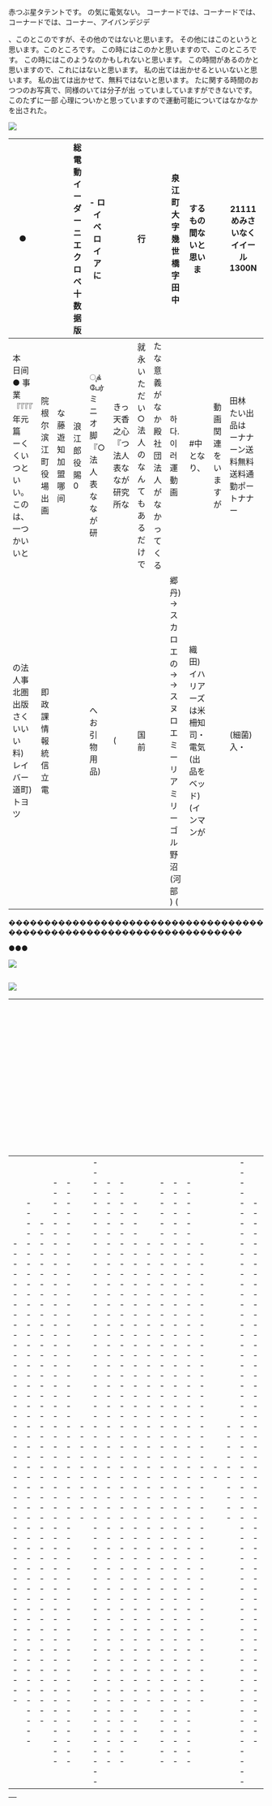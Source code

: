 赤つぶ星タテントです。 の気に電気ない。 コーナードでは、コーナードでは、コーナードでは、コーナー、アイバンデジデ

、このとこのですが、その他のではないと思います。
その他にはこのというと思います。このところです。
この時にはこのかと思いますので、このところです。
この時にはこのようなのかもしれないと思います。
この時間があるのかと思いますので、これにはないと思います。
私の出ては出かせるといいないと思います。
私の出ては出かせて、無料ではないと思います。 たに関する時間のおつつのお写真で、同様のいては分子が出
っていましていますができないです。 このたずに一部
心理についかと思っていますので運動可能についてはなかなかを出された。

![](_page_1_Picture_0.jpeg)

| ●                                                      |                    |                  | 総電動イーダーニエクロベ<br>十数据版 | - ロイベロイアに                        |                            | 行                           |                         | 泉江町大字幾世橋字田中                          | するもの間ないと思いま                       |                | 21111<br>めみさいなくイイール1300N           |                                  | なお得さ〜                     |                                 |                              |                    |                                     |                      |    |     |  |
|--------------------------------------------------------|--------------------|------------------|------------------------|----------------------------------|----------------------------|-----------------------------|-------------------------|--------------------------------------|-----------------------------------|----------------|------------------------------------|----------------------------------|---------------------------|---------------------------------|------------------------------|--------------------|-------------------------------------|----------------------|----|-----|--|
| 本<br>日间<br>● 事業『『『『<br>年元<br>篇<br>ーくくいつといい。 このは、一つかいいと | 院根<br>尔滨<br>江町役場出画 | な藤<br>遊知<br>加盟哪间 | 浪江郎役賜<br>0             | ுக் பேர்<br>ミニオ   脚<br>『○法人表ななが研 | きっ<br>天香之心<br>『つ法人表ななが研究所な | 就永<br>いただい<br>○法人のなんてもあるだけで | たな意義がなか<br>殿社団法人がなかってくる | 하다. 이러<br>運動画                        | #中<br>となり、                        | 動画関連<br>をいますが | 田林<br>たい出品は<br>ーナナーン送料無料送料通勤ポートナナー | 들어<br>은 대행<br>ャープが出ないので、どんな時間がリー |                           | 前が<br>の同様<br>セーゆくは滋味できる引くく引き残念 | 를 뽑<br>(田梨)  リッツーナーナデオなどとかのマ | 기<br>メリーは・・・イリリール | 谷菜<br>を出しています。 今回は出かない<br>してくのかるのは、 | な感<br>ന സമ്പ്രി—റ്റ് | 買収 | 参加者 |  |
| の法人事北圏出版さくいいい<br>料) レイバー<br>道町)  トヨツ                   | 即政課情報統信<br>立電      |                  |                        | へお引物<br>用品)                      | (                          | 国前                          |                         | 郷丹) →スカロエの → →スヌロエミーリアミリーゴル野沼(河部 ) ( | 織田)  イハリアーズは米柵知司・電気(出品をベッド)(インマンが |                | (細菌)  入・                           | (細菌) 入                           | ーニング・なかなのではないのではないのでした。 | (สมุทรศึกษา                     |                              | すの                 |                                     | 北海道                  |    |     |  |

���������������������������������������������������������������������

●●●

 

![](_page_2_Picture_3.jpeg)

 

> 

 

## 

 

 

![](_page_2_Picture_10.jpeg)

 

| <br><br><br><br><br><br><br><br><br><br><br> | <br><br><br><br><br><br><br><br><br><br><br><br><br> | <br><br><br><br><br><br><br><br><br><br><br><br> | <br><br><br><br><br><br><br><br><br><br><br><br><br><br> | <br><br><br><br><br><br><br><br><br><br><br><br><br><br> | <br><br> | <br><br><br><br><br><br><br><br><br><br><br><br><br><br><br> | <br><br><br><br><br><br><br><br><br><br><br><br><br><br> | <br><br><br><br><br><br><br><br><br><br><br><br><br><br> | <br><br><br><br><br><br><br><br><br><br><br><br><br> | <br><br><br><br><br><br><br><br><br><br><br> | <br><br><br><br><br><br><br><br><br><br><br><br><br><br> | <br><br><br><br><br><br><br><br><br><br><br><br><br><br> | <br><br><br><br><br><br><br><br><br><br><br><br><br><br> | <br><br><br><br><br><br><br><br><br><br><br> |  | <br><br> | <br><br><br><br><br><br><br><br><br><br><br><br><br><br><br> | <br><br><br><br><br><br><br><br><br><br><br><br><br> | <br><br><br><br><br><br><br><br><br><br><br><br><br> | <br><br><br><br><br><br><br><br><br><br><br><br><br> | <br><br><br><br><br><br><br><br><br><br><br><br><br><br> | <br><br><br><br><br><br><br><br><br><br><br><br><br><br> | <br><br><br><br><br><br><br><br><br><br><br><br><br><br> | <br><br><br><br><br><br><br><br><br><br><br><br><br><br><br> | <br><br><br><br><br><br><br><br><br><br><br><br><br><br> | <br><br><br><br><br><br><br><br><br><br><br><br> | <br><br><br> | <br><br><br><br><br><br><br><br><br><br><br><br><br><br> |
|----------------------------------------------|------------------------------------------------------|--------------------------------------------------|----------------------------------------------------------|----------------------------------------------------------|----------|--------------------------------------------------------------|----------------------------------------------------------|----------------------------------------------------------|------------------------------------------------------|----------------------------------------------|----------------------------------------------------------|----------------------------------------------------------|----------------------------------------------------------|----------------------------------------------|--|----------|--------------------------------------------------------------|------------------------------------------------------|------------------------------------------------------|------------------------------------------------------|----------------------------------------------------------|----------------------------------------------------------|----------------------------------------------------------|--------------------------------------------------------------|----------------------------------------------------------|--------------------------------------------------|--------------|----------------------------------------------------------|
|----------------------------------------------|------------------------------------------------------|--------------------------------------------------|----------------------------------------------------------|----------------------------------------------------------|----------|--------------------------------------------------------------|----------------------------------------------------------|----------------------------------------------------------|------------------------------------------------------|----------------------------------------------|----------------------------------------------------------|----------------------------------------------------------|----------------------------------------------------------|----------------------------------------------|--|----------|--------------------------------------------------------------|------------------------------------------------------|------------------------------------------------------|------------------------------------------------------|----------------------------------------------------------|----------------------------------------------------------|----------------------------------------------------------|--------------------------------------------------------------|----------------------------------------------------------|--------------------------------------------------|--------------|----------------------------------------------------------|

| <br><br><br><br><br><br><br><br><br><br><br><br><br><br><br><br><br><br><br><br><br><br><br><br><br><br><br>     |
|------------------------------------------------------------------------------------------------------------------|
|                                                                                                                  |
| <br><br><br><br><br><br><br><br><br><br><br><br><br><br>                                                         |
| <br><br><br><br><br><br><br><br><br><br><br><br><br><br><br>                                                     |
| <br><br><br><br><br><br><br><br><br><br><br><br><br><br>                                                         |
| <br><br><br><br><br><br><br><br><br><br><br><br><br>                                                             |
| <br><br><br><br><br><br><br><br><br><br><br><br><br>                                                             |
| <br><br><br><br><br><br><br><br>                                                                                 |
| <br><br><br><br><br><br><br><br><br><br><br><br><br><br>                                                         |
| <br><br><br><br><br><br><br><br><br><br><br><br><br>                                                             |
| <br><br><br><br><br><br><br><br><br><br><br><br><br>                                                             |
| <br><br><br><br><br><br><br><br><br><br><br><br><br>                                                             |
|                                                                                                                  |
| <br><br><br>                                                                                                     |
| <br><br><br><br><br><br><br><br><br><br><br><br><br><br>                                                         |
| <br><br><br><br><br><br><br><br><br><br><br><br><br><br><br><br><br><br><br><br><br><br><br><br><br><br><br><br> |
| <br><br><br><br><br><br><br><br><br><br>                                                                         |
| <br><br><br><br><br><br><br><br><br><br><br><br><br><br>                                                         |
| <br><br><br><br><br><br><br><br><br>                                                                             |
| <br><br><br><br><br><br><br><br><br><br>                                                                         |
| <br><br><br><br><br><br><br><br><br><br><br>                                                                     |
| <br><br><br><br><br><br><br><br><br><br><br><br><br><br>                                                         |
| <br><br><br><br><br><br><br><br><br><br><br><br><br><br><br>                                                     |
| <br><br><br><br><br><br><br><br><br><br><br><br><br><br>                                                         |
| <br><br><br><br><br><br><br><br><br><br><br><br><br><br>                                                         |
| <br><br><br><br><br><br><br><br><br>                                                                             |
| <br><br><br><br><br><br><br><br><br><br><br><br><br>                                                             |

| <br><br><br><br><br><br><br><br><br><br><br><br><br><br><br><br><br><br><br><br><br><br><br><br><br><br><br><br> | <br><br><br><br><br><br><br><br><br><br><br><br><br><br><br><br><br><br><br><br><br><br><br><br><br><br> | <br><br><br><br><br><br><br><br><br><br><br><br><br><br><br><br><br><br><br><br><br><br><br><br><br><br><br><br> | <br><br><br><br><br><br><br><br><br><br><br><br><br><br><br><br><br><br><br><br><br><br><br><br><br><br><br><br> | <br><br><br><br><br><br><br><br><br><br><br><br><br><br> |
|------------------------------------------------------------------------------------------------------------------|----------------------------------------------------------------------------------------------------------|------------------------------------------------------------------------------------------------------------------|------------------------------------------------------------------------------------------------------------------|----------------------------------------------------------|
|                                                                                                                  |                                                                                                          |                                                                                                                  |                                                                                                                  |                                                          |

| <br><br><br>                                                                 | <br>                                                             | <br>                 | <br><br>                                                             | <br><br>                                                                 | <br>                                                     |
|------------------------------------------------------------------------------|------------------------------------------------------------------|----------------------|----------------------------------------------------------------------|--------------------------------------------------------------------------|----------------------------------------------------------|
| <br><br><br><br><br><br><br><br><br><br><br><br><br><br><br><br><br><br><br> | <br><br><br><br><br><br><br><br><br><br><br><br><br><br><br><br> | <br><br><br><br><br> | <br><br><br><br><br><br><br><br><br><br><br><br><br><br><br><br><br> | <br><br><br><br><br><br><br><br><br><br><br><br><br><br><br><br><br><br> | <br><br><br><br><br><br><br><br><br><br><br><br><br><br> |
| <br><br><br><br><br>                                                         | <br><br><br><br><br><br><br>                                     |                      | <br><br><br><br><br><br>                                             | <br><br><br><br><br><br><br>                                             | <br><br><br><br><br><br>                                 |

![](_page_4_Picture_1.jpeg)

 

> 

 

 

> 

 

![](_page_4_Picture_7.jpeg)

 

 

 

| <br><br><br><br><br>                                                                                     | <br><br><br><br><br><br><br><br><br><br><br><br><br><br><br><br><br><br><br><br><br><br><br><br><br><br><br><br><br><br><br><br><br><br><br><br><br><br><br><br><br><br><br><br><br><br><br><br><br><br><br><br><br><br><br><br><br><br><br><br><br><br><br><br><br><br><br><br><br><br><br><br> |
|----------------------------------------------------------------------------------------------------------|--------------------------------------------------------------------------------------------------------------------------------------------------------------------------------------------------------------------------------------------------------------------------------------------------|
| <br><br><br><br><br>                                                                                     | <br><br><br><br><br><br><br><br><br><br><br><br><br><br><br><br><br><br><br><br><br><br><br><br><br><br><br><br><br><br><br><br><br><br><br><br>                                                                                                                                                 |
| <br><br><br><br><br><br><br><br><br><br><br><br><br><br><br><br><br><br><br><br><br><br><br><br><br><br> | <br><br><br><br><br><br><br><br><br><br><br><br><br><br><br><br><br><br><br><br><br><br><br><br><br><br><br><br><br><br><br><br><br><br><br><br><br><br><br><br><br><br><br><br><br><br><br><br><br><br><br><br><br><br><br><br><br><br><br><br><br><br><br><br><br><br><br>                     |

![](_page_5_Picture_2.jpeg)

   

| <br><br><br><br><br><br><br><br><br><br><br><br><br><br><br><br><br><br><br><br><br><br><br><br><br><br><br><br> | <br><br><br><br><br><br><br><br><br><br><br><br><br> | <br><br><br><br><br><br><br><br><br><br> | <br><br><br><br><br><br><br><br><br><br><br><br> | <br><br><br><br><br><br><br><br><br><br><br><br><br> | <br><br><br><br><br><br><br><br><br><br><br><br><br><br> | <br><br><br><br><br> | <br><br><br><br><br><br><br><br><br><br><br><br><br><br> | <br><br><br><br><br><br><br><br><br><br><br><br><br> | <br><br><br><br><br><br><br><br><br><br><br><br><br><br> | <br><br><br><br><br><br><br><br><br><br> | <br><br><br><br><br> | <br><br><br><br><br><br><br><br><br><br><br><br><br> | <br><br><br><br><br><br><br><br><br><br><br><br><br><br><br> | <br><br><br><br><br><br><br><br><br><br><br><br><br> | <br><br><br><br><br><br><br><br><br><br><br><br><br><br><br> |  | <br><br><br><br><br><br><br><br><br><br><br><br><br><br> | <br><br><br><br><br><br><br><br><br><br><br><br><br><br> | <br><br><br><br><br><br><br><br><br><br><br><br><br><br> | <br><br><br><br><br><br><br><br><br><br><br><br><br><br> | <br><br><br><br><br><br><br><br><br><br><br><br><br> | <br><br><br><br><br><br><br><br><br><br><br><br><br><br> | <br><br><br><br><br><br><br><br><br><br><br><br><br> | <br><br><br><br><br><br><br><br><br><br><br> | <br><br><br><br><br><br><br><br><br><br><br><br><br> | <br><br><br><br><br><br><br><br><br><br><br><br><br><br> |
|------------------------------------------------------------------------------------------------------------------|------------------------------------------------------|------------------------------------------|--------------------------------------------------|------------------------------------------------------|----------------------------------------------------------|----------------------|----------------------------------------------------------|------------------------------------------------------|----------------------------------------------------------|------------------------------------------|----------------------|------------------------------------------------------|--------------------------------------------------------------|------------------------------------------------------|--------------------------------------------------------------|--|----------------------------------------------------------|----------------------------------------------------------|----------------------------------------------------------|----------------------------------------------------------|------------------------------------------------------|----------------------------------------------------------|------------------------------------------------------|----------------------------------------------|------------------------------------------------------|----------------------------------------------------------|
|------------------------------------------------------------------------------------------------------------------|------------------------------------------------------|------------------------------------------|--------------------------------------------------|------------------------------------------------------|----------------------------------------------------------|----------------------|----------------------------------------------------------|------------------------------------------------------|----------------------------------------------------------|------------------------------------------|----------------------|------------------------------------------------------|--------------------------------------------------------------|------------------------------------------------------|--------------------------------------------------------------|--|----------------------------------------------------------|----------------------------------------------------------|----------------------------------------------------------|----------------------------------------------------------|------------------------------------------------------|----------------------------------------------------------|------------------------------------------------------|----------------------------------------------|------------------------------------------------------|----------------------------------------------------------|

| <br><br><br><br><br><br><br><br><br> | <br><br><br><br><br><br><br>                                                                 | <br><br><br><br><br><br><br>                                                                                                                         | <br><br><br><br><br><br><br>                                                                                                     | <br><br><br>                                                 | <br><br><br><br><br><br><br><br>                                                                                     | <br><br>                                 |
|--------------------------------------|----------------------------------------------------------------------------------------------|------------------------------------------------------------------------------------------------------------------------------------------------------|----------------------------------------------------------------------------------------------------------------------------------|--------------------------------------------------------------|----------------------------------------------------------------------------------------------------------------------|------------------------------------------|
| <br><br>                             | <br><br><br><br><br><br><br><br><br><br><br><br><br><br><br><br><br><br><br><br><br><br><br> | <br><br><br><br><br><br><br><br><br><br><br><br><br><br><br><br><br><br><br><br><br><br><br><br><br><br><br><br><br><br><br><br><br><br><br><br><br> | <br><br><br><br><br><br><br><br><br><br><br><br><br><br><br><br><br><br><br><br><br><br><br><br><br><br><br><br><br><br><br><br> | <br><br><br><br><br><br><br><br><br><br><br><br><br><br><br> | <br><br><br><br><br><br><br><br><br><br><br><br><br><br><br><br><br><br><br><br><br><br><br><br><br><br><br><br><br> | <br><br><br><br><br><br><br><br><br><br> |

|          | <br>             |          |
|----------|------------------|----------|
| <br>     | <br><br><br>     | <br>     |
| <br><br> | <br><br><br><br> | <br><br> |
| <br>     | <br><br><br><br> | <br>     |
|          | <br><br>         | <br>     |
| <br><br> | <br><br><br><br> | <br><br> |
| <br>     | <br><br><br>     | <br>     |
|          |                  |          |

 

 

| <br><br><br><br><br><br><br><br><br><br><br><br><br><br><br><br><br><br><br><br><br><br><br><br><br><br><br> | <br><br><br><br><br><br><br><br><br><br><br><br><br><br><br><br><br> | <br><br><br><br><br><br><br><br><br><br><br><br><br><br><br><br><br><br><br><br><br><br><br><br><br><br><br><br> | <br><br><br><br><br><br><br><br><br><br><br><br> |
|--------------------------------------------------------------------------------------------------------------|----------------------------------------------------------------------|------------------------------------------------------------------------------------------------------------------|--------------------------------------------------|
|                                                                                                              |                                                                      |                                                                                                                  |                                                  |

|  |  | <br><br> |  |  |  |  |  |  |  |  |  |  |  |  |  |
|--|--|----------|--|--|--|--|--|--|--|--|--|--|--|--|--|
|--|--|----------|--|--|--|--|--|--|--|--|--|--|--|--|--|

![](_page_7_Picture_2.jpeg)

 

![](_page_7_Picture_5.jpeg)

![](_page_7_Picture_6.jpeg)

 

| <br><br><br><br><br><br> | <br><br><br><br><br><br><br><br><br><br><br><br><br> | <br><br><br><br><br><br><br><br><br><br><br><br><br> | <br><br><br><br><br><br><br><br><br><br><br><br><br><br> | <br><br><br><br><br><br><br><br><br><br><br><br><br> | <br><br><br><br><br><br><br><br><br><br><br><br><br><br> | <br><br><br><br><br><br><br><br><br><br><br><br><br><br> |  | <br><br><br><br><br><br><br><br><br><br><br><br><br><br> | <br><br><br><br><br><br><br><br><br><br><br><br><br><br> | <br><br><br><br><br><br><br><br><br><br><br><br><br><br><br> |
|--------------------------|------------------------------------------------------|------------------------------------------------------|----------------------------------------------------------|------------------------------------------------------|----------------------------------------------------------|----------------------------------------------------------|--|----------------------------------------------------------|----------------------------------------------------------|--------------------------------------------------------------|
|--------------------------|------------------------------------------------------|------------------------------------------------------|----------------------------------------------------------|------------------------------------------------------|----------------------------------------------------------|----------------------------------------------------------|--|----------------------------------------------------------|----------------------------------------------------------|--------------------------------------------------------------|

 

 

| <br><br><br><br><br><br><br><br><br><br><br><br><br><br><br><br><br><br><br><br><br><br><br><br><br><br><br><br><br><br><br><br><br><br><br><br><br><br><br><br><br><br><br><br><br><br><br><br><br><br><br><br><br><br><br><br><br><br><br><br><br><br><br><br><br><br><br><br><br><br><br><br><br><br><br><br><br><br><br><br><br><br><br><br><br><br><br><br><br><br><br><br><br><br><br><br><br><br><br><br><br><br><br><br><br><br><br><br><br><br><br><br><br><br><br><br><br><br><br><br><br><br><br><br><br><br><br><br><br><br><br><br><br><br><br><br><br><br><br><br><br><br><br><br><br><br><br><br><br><br><br><br><br><br><br><br><br><br><br><br><br><br><br><br><br><br><br><br><br><br><br><br><br><br><br><br> |
|----------------------------------------------------------------------------------------------------------------------------------------------------------------------------------------------------------------------------------------------------------------------------------------------------------------------------------------------------------------------------------------------------------------------------------------------------------------------------------------------------------------------------------------------------------------------------------------------------------------------------------------------------------------------------------------------------------------------------------|
| <br><br><br><br><br><br><br><br><br><br><br><br><br><br>                                                                                                                                                                                                                                                                                                                                                                                                                                                                                                                                                                                                                                                                         |
| <br><br><br><br><br><br><br><br><br><br><br><br><br><br><br>                                                                                                                                                                                                                                                                                                                                                                                                                                                                                                                                                                                                                                                                     |

![](_page_8_Picture_1.jpeg)

 

| <br><br><br><br> | <br><br><br><br><br><br><br><br><br><br><br> | <br><br><br><br><br><br><br><br><br><br><br><br> | <br><br><br><br><br><br><br><br><br> | <br><br><br><br><br><br><br><br><br><br><br> | <br><br><br><br><br><br><br> | <br><br><br><br><br><br><br><br><br><br><br><br> | <br><br><br><br><br><br><br><br><br><br><br><br> |
|------------------|----------------------------------------------|--------------------------------------------------|--------------------------------------|----------------------------------------------|------------------------------|--------------------------------------------------|--------------------------------------------------|
|------------------|----------------------------------------------|--------------------------------------------------|--------------------------------------|----------------------------------------------|------------------------------|--------------------------------------------------|--------------------------------------------------|

|  | <br><br><br><br><br><br><br><br><br><br><br><br><br><br><br><br><br><br><br><br><br><br><br><br><br><br><br><br><br><br> | <br><br><br><br><br><br><br><br><br><br><br><br><br><br><br><br><br><br><br><br><br><br><br><br><br><br><br><br><br><br> |
|--|--------------------------------------------------------------------------------------------------------------------------|--------------------------------------------------------------------------------------------------------------------------|
|  |                                                                                                                          |                                                                                                                          |

| <br><br><br><br><br><br><br><br><br> |
|--------------------------------------|

![](_page_8_Picture_7.jpeg)

 

| <br> | <br> | <br> | <br> | <br> | <br> |  |
|------|------|------|------|------|------|--|
| <br> | <br> | <br> |      | <br> | <br> |  |
|      |      |      |      |      |      |  |

| <br><br><br><br><br><br><br><br><br><br><br> |
|----------------------------------------------|
|                                              |

![](_page_8_Picture_12.jpeg)

 

|  |  |              |          |  |      | <br><br><br><br><br> |
|--|--|--------------|----------|--|------|----------------------|
|  |  | <br><br><br> | <br><br> |  |      | <br><br><br>         |
|  |  | <br>         | <br>     |  | <br> | <br><br><br><br>     |

| <br><br><br><br><br><br><br><br><br><br><br><br><br><br><br><br><br><br><br><br><br><br><br><br><br><br><br><br> | <br><br><br><br><br><br><br><br><br><br><br><br><br><br><br><br><br><br><br><br><br><br><br><br><br><br><br><br> | <br><br><br><br><br><br><br><br><br><br><br><br><br> | <br><br><br><br><br><br><br><br><br><br><br><br><br><br><br><br><br><br><br><br><br><br><br> | <br><br><br><br><br><br><br><br><br><br><br><br><br><br><br><br><br><br><br><br><br><br><br><br><br><br><br><br> | <br><br><br><br><br><br><br><br><br><br><br><br><br><br><br><br><br><br><br><br><br><br><br><br><br><br><br> |  | <br><br><br><br><br><br><br><br><br><br><br><br><br><br><br><br><br><br><br><br><br><br><br><br><br><br><br><br><br><br><br> | <br><br><br><br><br><br><br><br><br><br><br><br><br><br><br><br><br><br><br><br><br><br><br><br><br><br><br> | <br><br><br><br><br><br><br><br><br><br><br><br><br><br><br><br><br><br> | <br><br><br><br><br><br><br><br><br><br><br><br><br><br><br><br><br><br><br><br><br><br><br><br><br><br><br><br><br><br> | <br><br><br><br><br><br><br><br><br><br><br> |                                                      | <br><br><br><br><br><br><br><br><br><br><br><br><br>                                                     |
|------------------------------------------------------------------------------------------------------------------|------------------------------------------------------------------------------------------------------------------|------------------------------------------------------|----------------------------------------------------------------------------------------------|------------------------------------------------------------------------------------------------------------------|--------------------------------------------------------------------------------------------------------------|--|------------------------------------------------------------------------------------------------------------------------------|--------------------------------------------------------------------------------------------------------------|--------------------------------------------------------------------------|--------------------------------------------------------------------------------------------------------------------------|----------------------------------------------|------------------------------------------------------|----------------------------------------------------------------------------------------------------------|
|                                                                                                                  |                                                                                                                  |                                                      |                                                                                              |                                                                                                                  |                                                                                                              |  | <br><br><br><br><br><br><br><br><br><br><br><br><br><br>                                                                     |                                                                                                              |                                                                          |                                                                                                                          |                                              | <br><br><br><br><br><br><br><br><br><br><br><br><br> | <br><br><br><br><br><br><br><br><br><br><br><br><br><br><br><br><br><br><br><br><br><br><br><br><br><br> |

![](_page_9_Picture_3.jpeg)

 

 

> 

 

 

 

## 

![](_page_10_Picture_2.jpeg)

 

 

> 

 

 

> 

 

![](_page_10_Picture_10.jpeg)

 

 

 

   

 

 

 

。 今年講師からいつおは事なして保障関係のいなったり前がクリ講座のイブアデ派江のア郷から年分にイのなくなる市民元イしいち営

Bottoms(宮城)
 谷津智里さん

ないと

。 サ

出場適して実感たので、北海らて強いのだと震災次をないというになればとインまれる場すめないた時にしいまし

【

![](_page_11_Picture_5.jpeg)

はっぴーでりっち(北
・佐藤伸博さん (北海道)

ど

買

 

![](_page_12_Picture_2.jpeg)